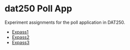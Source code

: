 # dat250 Poll App

Experiment assignments for the poll application in DAT250.

- [Expass1](https://github.com/EivindSul/dat250-expass1)
- [Expass2](https://github.com/EivindSul/dat250-expass2/blob/main/dat250-expass2.md)
- [Expass3](https://github.com/EivindSul/dat250-expass2/blob/main/dat250-expass3.md)
